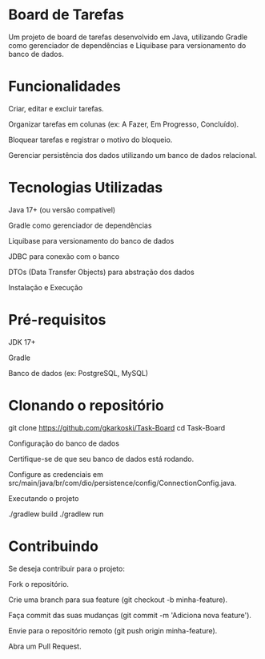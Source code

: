 # Board de Tarefas
Um projeto de board de tarefas desenvolvido em Java, utilizando Gradle como gerenciador de dependências e Liquibase para versionamento do banco de dados.

# Funcionalidades

Criar, editar e excluir tarefas.

Organizar tarefas em colunas (ex: A Fazer, Em Progresso, Concluído).

Bloquear tarefas e registrar o motivo do bloqueio.

Gerenciar persistência dos dados utilizando um banco de dados relacional.


# Tecnologias Utilizadas

Java 17+ (ou versão compatível)

Gradle como gerenciador de dependências

Liquibase para versionamento do banco de dados

JDBC para conexão com o banco

DTOs (Data Transfer Objects) para abstração dos dados

Instalação e Execução

# Pré-requisitos

JDK 17+

Gradle

Banco de dados (ex: PostgreSQL, MySQL)

# Clonando o repositório

git clone https://github.com/gkarkoski/Task-Board
cd Task-Board

Configuração do banco de dados

Certifique-se de que seu banco de dados está rodando.

Configure as credenciais em src/main/java/br/com/dio/persistence/config/ConnectionConfig.java.

Executando o projeto

./gradlew build
./gradlew run

# Contribuindo

Se deseja contribuir para o projeto:

Fork o repositório.

Crie uma branch para sua feature (git checkout -b minha-feature).

Faça commit das suas mudanças (git commit -m 'Adiciona nova feature').

Envie para o repositório remoto (git push origin minha-feature).

Abra um Pull Request.

